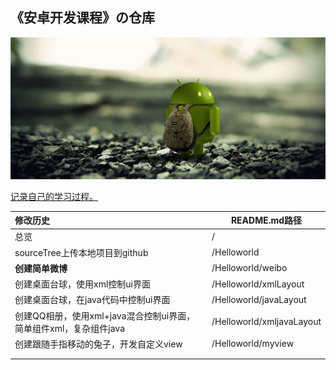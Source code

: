 ## 《安卓开发课程》の仓库


![9_110830212840_1](img/9_110830212840_1.jpg)

<u>记录自己的学习过程。</u>

| 修改历史                                                     | README.md路径             |
| :----------------------------------------------------------- | ------------------------- |
| 总览                                                         | /                         |
| sourceTree上传本地项目到github                               | /Helloworld               |
| **创建简单微博**                                             | /Helloworld/weibo         |
| 创建桌面台球，使用xml控制ui界面                              | /Helloworld/xmlLayout     |
| 创建桌面台球，在java代码中控制ui界面                         | /Helloworld/javaLayout    |
| 创建QQ相册，使用xml+java混合控制ui界面，简单组件xml，复杂组件java | /Helloworld/xmljavaLayout |
| 创建跟随手指移动的兔子，开发自定义view                       | /Helloworld/myview        |
|                                                              |                           |
|                                                              |                           |



